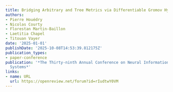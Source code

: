 ```yaml
---
title: Bridging Arbitrary and Tree Metrics via Differentiable Gromov Hyperbolicity
authors:
- Pierre Houédry
- Nicolas Courty
- Florestan Martin-Baillon
- Laetitia Chapel
- Titouan Vayer
date: '2025-01-01'
publishDate: '2025-10-08T14:53:39.812175Z'
publication_types:
- paper-conference
publication: '*The Thirty-ninth Annual Conference on Neural Information Processing
  Systems*'
links:
- name: URL
  url: https://openreview.net/forum?id=rIudtwY0VM
---
```

